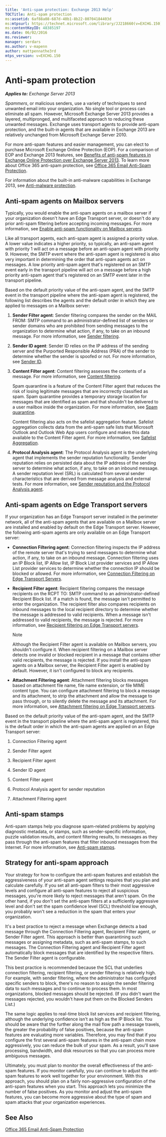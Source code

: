 ```yaml
---
title: 'Anti-spam protection: Exchange 2013 Help'
TOCTitle: Anti-spam protection
ms:assetid: 6af88a08-687d-40b1-8b22-80704184403d
ms:mtpsurl: https://technet.microsoft.com/library/JJ218660(v=EXCHG.150)
ms:contentKeyID: 48385197
ms.date: 06/02/2016
ms.reviewer: 
manager: serdars
ms.author: v-mapenn
author: mattpennathe3rd
mtps_version: v=EXCHG.150
---
```


# Anti-spam protection

_**Applies to:** Exchange Server 2013_

*Spammers*, or malicious senders, use a variety of techniques to send unwanted email into your organization. No single tool or process can eliminate all spam. However, Microsoft Exchange Server 2013 provides a layered, multipronged, and multifaceted approach to reducing these unwanted messages. Exchange uses transport agents to provide anti-spam protection, and the built-in agents that are available in Exchange 2013 are relatively unchanged from Microsoft Exchange Server 2010.

For more anti-spam features and easier management, you can elect to purchase Microsoft Exchange Online Protection (EOP). For a comparison of EOP and Exchange 2013 features, see [Benefits of anti-spam features in Exchange Online Protection over Exchange Server 2013](benefits-of-anti-spam-features-in-exchange-online-protection-over-exchange-server-2013-exchange-2013-help.md). To learn more about Office 365 anti-spam protection, see [Office 365 Email Anti-Spam Protection](https://support.office.com/article/office-365-email-anti-spam-protection-6a601501-a6a8-4559-b2e7-56b59c96a586?ui=en-us%26rs=en-us%26ad=us).

For information about the built-in anti-malware capabilities in Exchange 2013, see [Anti-malware protection](anti-malware-protection-exchange-2013-help.md).

## Anti-spam agents on Mailbox servers

Typically, you would enable the anti-spam agents on a mailbox server if your organization doesn't have an Edge Transport server, or doesn't do any prior anti-spam filtering before accepting incoming messages. For more information, see [Enable anti-spam functionality on Mailbox servers](enable-anti-spam-functionality-on-mailbox-servers-exchange-2013-help.md).

Like all transport agents, each anti-spam agent is assigned a priority value. A lower value indicates a higher priority, so typically, an anti-spam agent with priority 1 will act on a message before an anti-spam agent with priority 9. However, the SMTP event where the anti-spam agent is registered is also very important in determining the order that anti-spam agents act on messages. A low priority anti-spam agent that's registered on an SMTP event early in the transport pipeline will act on a message before a high priority anti-spam agent that's registered on an SMTP event later in the transport pipeline.

Based on the default priority value of the anti-spam agent, and the SMTP event in the transport pipeline where the anti-spam agent is registered, the following list describes the agents and the default order in which they are applied to messages on a Mailbox server:

1. **Sender Filter agent**: Sender filtering compares the sender on the MAIL FROM: SMTP command to an administrator-defined list of senders or sender domains who are prohibited from sending messages to the organization to determine what action, if any, to take on an inbound message. For more information, see [Sender filtering](sender-filtering-exchange-2013-help.md).

2. **Sender ID agent**: Sender ID relies on the IP address of the sending server and the Purported Responsible Address (PRA) of the sender to determine whether the sender is spoofed or not. For more information, see [Sender ID](sender-id-exchange-2013-help.md).

3. **Content Filter agent**: Content filtering assesses the contents of a message. For more information, see [Content filtering](content-filtering-exchange-2013-help.md).

    Spam quarantine is a feature of the Content Filter agent that reduces the risk of losing legitimate messages that are incorrectly classified as spam. Spam quarantine provides a temporary storage location for messages that are identified as spam and that shouldn't be delivered to a user mailbox inside the organization. For more information, see [Spam quarantine](spam-quarantine-exchange-2013-help.md).

    Content filtering also acts on the safelist aggregation feature. Safelist aggregation collects data from the anti-spam safe lists that Microsoft Outlook and Outlook Web App users configure and makes this data available to the Content Filter agent. For more information, see [Safelist Aggregation](safelist-aggregation-exchange-2013-help.md).

4. **Protocol Analysis agent**: The Protocol Analysis agent is the underlying agent that implements the sender reputation functionality. Sender reputation relies on persisted data about the IP address of the sending server to determine what action, if any, to take on an inbound message. A sender reputation level (SRL) is calculated from several sender characteristics that are derived from message analysis and external tests. For more information, see [Sender reputation and the Protocol Analysis agent](sender-reputation-and-the-protocol-analysis-agent-exchange-2013-help.md).

## Anti-spam agents on Edge Transport servers

If your organization has an Edge Transport server installed in the perimeter network, all of the anti-spam agents that are available on a Mailbox server are installed and enabled by default on the Edge Transport server. However, the following anti-spam agents are only available on an Edge Transport server:

- **Connection Filtering agent**: Connection filtering inspects the IP address of the remote server that's trying to send messages to determine what action, if any, to take on an inbound message. Connection filtering uses an IP Block list, IP Allow list, IP Block List provider services and IP Allow List provider services to determine whether the connection IP should be blocked or allowed. For more information, see [Connection Filtering on Edge Transport Servers](connection-filtering-on-edge-transport-servers-exchange-2013-help.md).

- **Recipient Filter agent**: Recipient filtering compares the message recipients on the RCPT TO: SMTP command to an administrator-defined Recipient Block list. If a match is found, the message isn't permitted to enter the organization. The recipient filter also compares recipients on inbound messages to the local recipient directory to determine whether the message is addressed to valid recipients. When a message isn't addressed to valid recipients, the message is rejected. For more information, see [Recipient filtering on Edge Transport servers](recipient-filtering-on-edge-transport-servers-exchange-2013-help.md).

    > [!NOTE]
    > Although the Recipient Filter agent is available on Mailbox servers, you shouldn't configure it. When recipient filtering on a Mailbox server detects one invalid or blocked recipient in a message that contains other valid recipients, the message is rejected. If you install the anti-spam agents on a Mailbox server, the Recipient Filter agent is enabled by default. However, it isn't configured to block any recipients.

- **Attachment Filtering agent**: Attachment filtering blocks messages based on attachment file name, file name extension, or file MIME content type. You can configure attachment filtering to block a message and its attachment, to strip the attachment and allow the message to pass through, or to silently delete the message and its attachment. For more information, see [Attachment filtering on Edge Transport servers](attachment-filtering-on-edge-transport-servers-exchange-2013-help.md).

Based on the default priority value of the anti-spam agent, and the SMTP event in the transport pipeline where the anti-spam agent is registered, this is the default order in which the anti-spam agents are applied on an Edge Transport server:

1. Connection Filtering agent

2. Sender Filter agent

3. Recipient Filter agent

4. Sender ID agent

5. Content Filter agent

6. Protocol Analysis agent for sender reputation

7. Attachment Filtering agent

## Anti-spam stamps

Anti-spam stamps help you diagnose spam-related problems by applying diagnostic metadata, or stamps, such as sender-specific information, puzzle validation results, and content filtering results, to messages as they pass through the anti-spam features that filter inbound messages from the Internet. For more information, see [Anti-spam stamps](anti-spam-stamps-exchange-2013-help.md).

## Strategy for anti-spam approach

Your strategy for how to configure the anti-spam features and establish the aggressiveness of your anti-spam agent settings requires that you plan and calculate carefully. If you set all anti-spam filters to their most aggressive levels and configure all anti-spam features to reject all suspicious messages, you're more likely to reject messages that aren't spam. On the other hand, if you don't set the anti-spam filters at a sufficiently aggressive level and don't set the spam confidence level (SCL) threshold low enough, you probably won't see a reduction in the spam that enters your organization.

It's a best practice to reject a message when Exchange detects a bad message through the Connection Filtering agent, Recipient Filter agent, or Sender Filter agent. This approach is better than quarantining such messages or assigning metadata, such as anti-spam stamps, to such messages. The Connection Filtering agent and Recipient Filter agent automatically block messages that are identified by the respective filters. The Sender Filter agent is configurable.

This best practice is recommended because the SCL that underlies connection filtering, recipient filtering, or sender filtering is relatively high. For example, with sender filtering, where the administrator has configured specific senders to block, there's no reason to assign the sender filtering data to such messages and to continue to process them. In most organizations, blocked messages should be rejected. (If you didn't want the messages rejected, you wouldn't have put them on the Blocked Senders List.)

The same logic applies to real-time block list services and recipient filtering, although the underlying confidence isn't as high as the IP Block list. You should be aware that the further along the mail flow path a message travels, the greater the probability of false positives, because the anti-spam features are evaluating more variables. Therefore, you may find that if you configure the first several anti-spam features in the anti-spam chain more aggressively, you can reduce the bulk of your spam. As a result, you'll save processing, bandwidth, and disk resources so that you can process more ambiguous messages.

Ultimately, you must plan to monitor the overall effectiveness of the anti-spam features. If you monitor carefully, you can continue to adjust the anti-spam features to work well together for your environment. With this approach, you should plan on a fairly non-aggressive configuration of the anti-spam features when you start. This approach lets you minimize the number of false positives. As you monitor and adjust the anti-spam features, you can become more aggressive about the type of spam and spam attacks that your organization experiences.

## See Also

[Office 365 Email Anti-Spam Protection](https://support.office.com/article/office-365-email-anti-spam-protection-6a601501-a6a8-4559-b2e7-56b59c96a586?ui=en-us%26rs=en-us%26ad=us)
